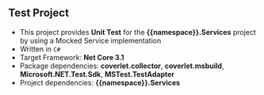 
## Test Project

 - This project provides **Unit Test** for the **{{namespace}}.Services** project by using a Mocked Service implementation
 - Written in `C#`
 - Target Framework: **Net Core 3.1**
 - Package dependencies: **coverlet.collector**, **coverlet.msbuild**, **Microsoft.NET.Test.Sdk**, **MSTest.TestAdapter**
 - Project dependencies: **{{namespace}}.Services**
